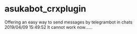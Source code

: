 # asukabot_crxplugin
Offering an easy way to send messages by telegrambot in chats   
2019/04/09 15:49:52 It cannot work now......